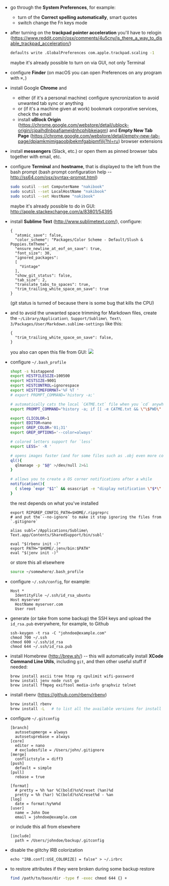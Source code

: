* go through the **System Preferences**, for example:
  * turn of the **Correct spelling automatically**, smart quotes
  * switch change the Fn keys mode
* after turning on the **trackpad pointer acceleration** you'll have to relogin (https://www.reddit.com/r/osx/comments/4u5cny/is_there_a_way_to_disable_trackpad_acceleration/)
  
  ```bash
  defaults write .GlobalPreferences com.apple.trackpad.scaling -1
  ```
  maybe it's already possible to turn on via GUI, not only Terminal
* configure **Finder** (on macOS you can open Preferences on any program with `⌘,`)
* install Google **Chrome** and
  * either (if it's a personal machine) configure syncronization to avoid unwanted tab sync or anything
  * or (if it's a machine given at work) bookmark corporative services, check the email
  * install **uBlock Origin** (https://chrome.google.com/webstore/detail/ublock-origin/cjpalhdlnbpafiamejdnhcphjbkeiagm) and **Empty New Tab Page** (https://chrome.google.com/webstore/detail/empty-new-tab-page/dpjamkmjmigaoobjbekmfgabipmfilij?hl=ru) browser extensions
* install **messengers** (Slack, etc.) or open them as pinned browser tabs together with email, etc.
* configure **Terminal** and **hostname**, that is displayed to the left from the bash prompt (bash prompt configuration help -- http://ss64.com/osx/syntax-prompt.html)
  
  ```bash
  sudo scutil --set ComputerName "nakibook"
  sudo scutil --set LocalHostName "nakibook"
  sudo scutil --set HostName "nakibook"
  ```
  maybe it's already possible to do in GUI: http://apple.stackexchange.com/a/83801/54395
* install **Sublime Text** (http://www.sublimetext.com/), configure:
  
  ```
  {
    "atomic_save": false,
    "color_scheme": "Packages/Color Scheme - Default/Slush & Poppies.tmTheme",
    "ensure_newline_at_eof_on_save": true,
    "font_size": 30,
    "ignored_packages":
    [
      "Vintage"
    ],
    "show_git_status": false,
    "tab_size": 2,
    "translate_tabs_to_spaces": true,
    "trim_trailing_white_space_on_save": true
  }
  ```
  (git status is turned of because there is some bug that kills the CPU)
* and to avoid the unwanted space trimming for Markdown files, create the `~/Library/Application\ Support/Sublime\ Text\ 3/Packages/User/Markdown.sublime-settings` like this:
  
  ```
  {
    "trim_trailing_white_space_on_save": false,
  }
  ```
  you also can open this file from GUI: ![](https://i.imgur.com/RWFBSbq.png)
* configure `~/.bash_profile`
  
  ```bash
  shopt -s histappend
  export HISTFILESIZE=100500
  export HISTSIZE=9001
  export HISTCONTROL=ignorespace
  export HISTTIMEFORMAT='%F %T '
  # export PROMPT_COMMAND='history -a;'

  # automatically cats the local `CATME.txt` file when you `cd` anywhere
  export PROMPT_COMMAND="history -a; if [[ -e CATME.txt && \"\$PWD\" != \"\$HOME\" && \"\$(history 1 | awk '{print \$4;}')\" == 'cd' ]]; then cat CATME.txt; fi;"

  export CLICOLOR=1
  export EDITOR=nano
  export GREP_COLOR='01;31'
  export GREP_OPTIONS='--color=always'

  # colored letters support for `less`
  export LESS=' -R '

  # opens images faster (and for some files such as .obj even more correctly), than a `open` app
  ql(){
    qlmanage -p "$@" >/dev/null 2>&1
  }

  # allows you to create a OS corner notifications after a while
  notification(){
    ( sleep `expr "$1"` && osascript -e "display notification \"$*\" with Title \"Notification from Terminal\"" )&
  }
  ```
  the rest depends on what you've installed
  ```
  export RIPGREP_CONFIG_PATH=$HOME/.ripgreprc
  # and put the`--no-ignore` to make it stop ignoring the files from `.gitignore`
  
  alias subl='/Applications/Sublime\ Text.app/Contents/SharedSupport/bin/subl'

  eval "$(rbenv init -)"
  export PATH="$HOME/.jenv/bin:$PATH"
  eval "$(jenv init -)"
  ```
  or store this all elsewhere
  ```bash
  source ~/somewhere/.bash_profile
  ```
* configure `~/.ssh/config`, for example:
  
  ```
  Host *
    IdentityFile ~/.ssh/id_rsa_ubuntu
  Host myserver
    HostName myserver.com
    User root
  ```
* generate (or take from some backup) the SSH keys and upload the `id_rsa.pub` everywhere, for example, to Github
  
  ```
  ssh-keygen -t rsa -C "johndoe@example.com"
  chmod 700 ~/.ssh
  chmod 600 ~/.ssh/id_rsa
  chmod 644 ~/.ssh/id_rsa.pub
  ```
* install Homebrew (http://brew.sh/) -- this will automatically install **XCode Command Line Utils**, including `git`, and then other useful stuff if needed:
  
  ```
  brew install ascii tree htop rg cpulimit wifi-password
  brew install jenv node rust go
  brew install ffmpeg exiftool media-info graphviz telnet
  ```
* install rbenv (https://github.com/rbenv/rbenv)
  
  ```bash
  brew install rbenv
  brew install -L   # to list all the available versions for install
  ```
* configure `~/.gitconfig`
  
  ```
  [branch]
    autosetupmerge = always
    autosetuprebase = always
  [core]
    editor = nano
    # excludesfile = /Users/john/.gitignore
  [merge]
    conflictstyle = diff3
  [push]
    default = simple
  [pull]
    rebase = true

  [format]
    # pretty = %h %ar %C(bold)%s%Creset (%an)%d
    pretty = %h (%ar) %C(bold)%s%Creset%d - %an
  [log]
    date = format:%y%m%d
  [user]
    name = John Doe
    email = johndoe@example.com
  ```
  or include this all from elsewhere
  ```
  [include]
    path = /Users/johndoe/backup/.gitconfig
  ```
* disable the glitchy IRB colorization

  ```
  echo "IRB.conf[:USE_COLORIZE] = false" > ~/.irbrc
  ```
* to restore attributes if they were broken during some backup restore
  
  ```bash
  find /path/to/base/dir -type f -exec chmod 644 {} +
  ```
